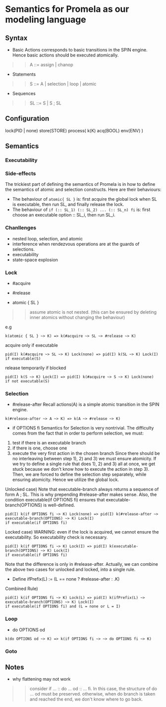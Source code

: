 # Semantics for Promela as our modeling language

## Syntax
- Basic Actions corresponds to basic transitions in the SPIN engine.
Hence basic actions should be executed atomically.
>> A ::= assign | chanop
- Statements
>> S ::= A | selection | loop | atomic
- Sequences
>> SL ::= S | S ; SL

## Configuration
lock(PID | none)
store(STORE)
process(
  k(K)
  acq(BOOL)
  env(ENV)
)


## Semantics

### Executability

### Side-effects
The trickiest part of defining the semantics of Promela is in how to define the semantics of atomic and selection constructs.
Here are their behaviours:
- The behaviour of `atomic{ SL }` is: first acquire the global lock when SL is executable, then run SL, and finally release the lock.
- The behaviour of `if (:: SL_1) (:: SL_2) ... (:: SL_n) fi` is: first choose an executable option :: SL_i, then run SL_i.


### Chanllenges
- nested loop, selection, and atomic
- interference when rendezvous operations are at the guards of selections.
- executability
- state-space explosion

### Lock
- #acquire
- #release

- atomic { SL }
>> assume atomic is not nested. (this can be ensured by deleting inner atomics without changing the behaviour)

e.g
```
k(atomic { SL } ~> K) => k(#acquire ~> SL ~> #release ~> K)
```

acquire only if executable
```
pid(I) k(#acquire ~> SL ~> K) Lock(none) => pid(I) k(SL ~> K) Lock(I)
if executable(S)
```

release temporarily if blocked
```
pid(I) k(S ~> K) Lock(I) => pid(I) k(#acquire ~> S ~> K) Lock(none)
if not executable(S)
```

### Selection
- #release-after
Recall actions(A) is a simple atomic transition in the SPIN engine.
```
k(#release-after ~> A ~> K) => k(A ~> #release ~> K)
```

- if OPTIONS fi
Semantics for Selection is very nontrivial.
The difficulty comes from the fact that in order to perform selection, we must:
1) test if there is an executable branch
2) if there is one, choose one
3) execute the very first action in the chosen branch
Since there should be no interleaving between step 1), 2) and 3) we must ensure atomicity.
If we try to define a single rule that does 1), 2) and 3) all at once,
we get stuck because we don't know how to execute the action in step 3).
Then, we are forced to define the selection step separately, while ensuring atomicity.
Hence we utilize the global lock.

Unlocked case)
Note that executable-branch always returns a sequence of form A ; SL.
This is why prepending #release-after makes sense.
Also, the condition executable(if OPTIONS fi) ensures that executable-branch(OPTIONS) is well-defined.
```unlocked
pid(I) k(if OPTIONS fi ~> K) Lock(none) => pid(I) k(#release-after ~> executable-branch(OPTIONS) ~> K) Lock(I)
if executable(if OPTIONS fi)
```

Locked case)
WARNING: even if the lock is acquired, we cannot ensure the executability. So executability check is necessary.
```locked
pid(I) k(if OPTIONS fi ~> K) Lock(I) => pid(I) k(executable-branch(OPTIONS) ~> K) Lock(I)
if executable(if OPTIONS fi)
```

Note that the difference is only in #release-after.
Actually, we can combine the above two cases for unlocked and locked, into a single rule.
- Define ifPrefix(L) := (L == none ? #release-after : .K)

Combined Rule)
```locked
pid(I) k(if OPTIONS fi ~> K) Lock(L) => pid(I) k(ifPrefix(L) ~> executable-branch(OPTIONS) ~> K) Lock(I)
if executable(if OPTIONS fi) and (L = none or L = I)
```


### Loop
- do OPTIONS od
```
k(do OPTIONS od ~> K) => k(if OPTIONS fi ~> ~> do OPTIONS fi ~> K)
```

### Goto

## Notes
* why flattening may not work
>> consider if ... :: do ... od :: ... fi. In this case, the structure of do ... od must be preserved.
otherwise, when do branch is taken and reached the end, we don't know where to go back.
